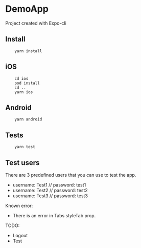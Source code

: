 #  DemoApp

Project created with Expo-cli

## Install

```
    yarn install
```

## iOS

```
    cd ios
    pod install
    cd ..
    yarn ios
```

## Android

```
    yarn android
```

## Tests

```
    yarn test
```

## Test users

There are 3 predefined users that you can use to test the app.

* username: Test1 // password: test1
* username: Test2 // password: test2
* username: Test3 // password: test3

Known error:
* There is an error in Tabs styleTab prop.
  
TODO:
* Logout
* Test